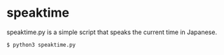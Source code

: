 # speaktime
speaktime.py is a simple script that speaks the current time in Japanese.

```
$ python3 speaktime.py
```
